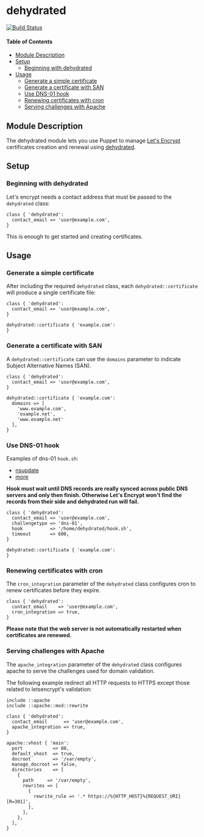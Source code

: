 # dehydrated

[![Build Status](https://travis-ci.com/opus-codium/puppet-dehydrated.svg?branch=master)](https://travis-ci.com/opus-codium/puppet-dehydrated)

#### Table of Contents

<!-- vim-markdown-toc GFM -->

* [Module Description](#module-description)
* [Setup](#setup)
  * [Beginning with dehydrated](#beginning-with-dehydrated)
* [Usage](#usage)
  * [Generate a simple certificate](#generate-a-simple-certificate)
  * [Generate a certificate with SAN](#generate-a-certificate-with-san)
  * [Use DNS-01 hook](#use-dns-01-hook)
  * [Renewing certificates with cron](#renewing-certificates-with-cron)
  * [Serving challenges with Apache](#serving-challenges-with-apache)

<!-- vim-markdown-toc -->

## Module Description

The dehydrated module lets you use Puppet to manage [Let's Encrypt](https://letsencrypt.org/) certificates creation and renewal using [dehydrated](https://github.com/lukas2511/dehydrated).

## Setup

### Beginning with dehydrated

Let's encrypt needs a contact address that must be passed to the `dehydrated` class:

```puppet
class { 'dehydrated':
  contact_email => 'user@example.com',
}
```

This is enough to get started and creating certificates.

## Usage

### Generate a simple certificate

After including the required `dehydrated` class, each `dehydrated::certificate` will produce a single certificate file:

```puppet
class { 'dehydrated':
  contact_email => 'user@example.com',
}

dehydrated::certificate { 'example.com':
}
```

### Generate a certificate with SAN

A `dehydrated::certificate` can use the `domains` parameter to indicate Subject Alternative Names (SAN).

```puppet
class { 'dehydrated':
  contact_email => 'user@example.com',
}

dehydrated::certificate { 'example.com':
  domains => [
    'www.example.com',
    'example.net',
    'www.example.net'
  ],
}
```

### Use DNS-01 hook

Examples of dns-01 `hook.sh`:
* [nsupdate](https://github.com/lukas2511/dehydrated/blob/master/docs/examples/hook.sh)
* [more](https://github.com/lukas2511/dehydrated/wiki/Examples-for-DNS-01-hooks)

**Hook must wait until DNS records are really synced across public DNS servers and only
then finish. Otherwise Let's Encrypt won't find the records from their side and dehydrated
run will fail.**

```puppet
class { 'dehydrated':
  contact_email => 'user@example.com',
  challengetype => 'dns-01',
  hook          => '/home/dehydrated/hook.sh',
  timeout       => 600,
}

dehydrated::certificate { 'example.com':
}
```

### Renewing certificates with cron

The `cron_integration` parameter of the `dehydrated` class configures cron to renew certificates before they expire.

```puppet
class { 'dehydrated':
  contact_email    => 'user@example.com',
  cron_integration => true,
}
```

**Please note that the web server is not automatically restarted when certificates are renewed.**

### Serving challenges with Apache

The `apache_integration` parameter of the `dehydrated` class configures apache to serve the challenges used for domain validation.

The following example redirect all HTTP requests to HTTPS except those related to letsencrypt's validation:

```puppet
include ::apache
include ::apache::mod::rewrite

class { 'dehydrated':
  contact_email      => 'user@example.com',
  apache_integration => true,
}

apache::vhost { 'main':
  port           => 80,
  default_vhost  => true,
  docroot        => '/var/empty',
  manage_docroot => false,
  directories    => [
    {
      path     => '/var/empty',
      rewrites => [
        {
          rewrite_rule => '.* https://%{HTTP_HOST}%{REQUEST_URI} [R=301]',
        },
      ],
    },
  ],
}
```

